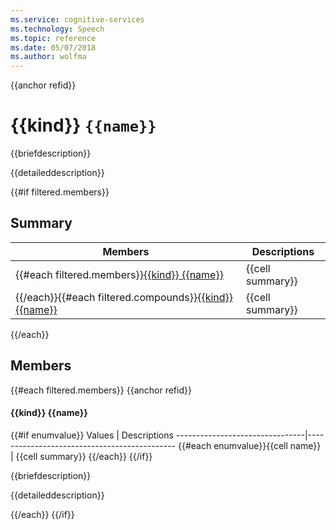 ```yaml
---
ms.service: cognitive-services
ms.technology: Speech
ms.topic: reference
ms.date: 05/07/2018
ms.author: wolfma
---
```

{{anchor refid}}
# {{kind}} `{{name}}`

{{briefdescription}}

{{detaileddescription}}

{{#if filtered.members}}

## Summary

 Members                        | Descriptions
--------------------------------|---------------------------------------------
{{#each filtered.members}}[{{kind}} {{name}}](#{{refid}})            | {{cell summary}}
{{/each}}{{#each filtered.compounds}}[{{kind}} {{name}}](#{{refid}}) | {{cell summary}}
{{/each}}

## Members

{{#each filtered.members}}
{{anchor refid}}
#### {{kind}} {{name}}

{{#if enumvalue}}
 Values                         | Descriptions
--------------------------------|---------------------------------------------
{{#each enumvalue}}{{cell name}}            | {{cell summary}}
{{/each}}
{{/if}}

{{briefdescription}}

{{detaileddescription}}

{{/each}}
{{/if}}
